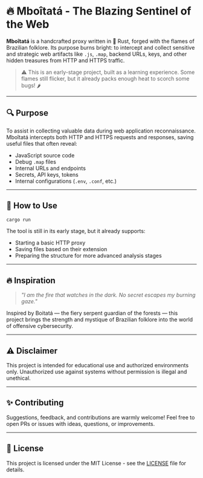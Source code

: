 # 🔥 Mboîtatá - The Blazing Sentinel of the Web

**Mboîtatá** is a handcrafted proxy written in 🦀 Rust, forged with the flames of Brazilian folklore. Its purpose burns bright: to intercept and collect sensitive and strategic web artifacts like `.js`, `.map`, backend URLs, keys, and other hidden treasures from HTTP and HTTPS traffic.

> ⚠️ This is an early-stage project, built as a learning experience. Some flames still flicker, but it already packs enough heat to scorch some bugs! 🌶️

---

## 🔍 Purpose

To assist in collecting valuable data during web application reconnaissance. Mboîtatá intercepts both HTTP and HTTPS requests and responses, saving useful files that often reveal:

* JavaScript source code
* Debug `.map` files
* Internal URLs and endpoints
* Secrets, API keys, tokens
* Internal configurations (`.env`, `.conf`, etc.)

---

## 🔧 How to Use

```bash
cargo run
```

The tool is still in its early stage, but it already supports:

* Starting a basic HTTP proxy
* Saving files based on their extension
* Preparing the structure for more advanced analysis stages

---

## 🔥 Inspiration

> *"I am the fire that watches in the dark. No secret escapes my burning gaze."*

Inspired by Boitatá — the fiery serpent guardian of the forests — this project brings the strength and mystique of Brazilian folklore into the world of offensive cybersecurity.

---

## ⚠️ Disclaimer

This project is intended for educational use and authorized environments only. Unauthorized use against systems without permission is illegal and unethical.

---

## ✨ Contributing

Suggestions, feedback, and contributions are warmly welcome! Feel free to open PRs or issues with ideas, questions, or improvements.

---

## 📄 License

This project is licensed under the MIT License - see the [LICENSE](./LICENSE) file for details.
